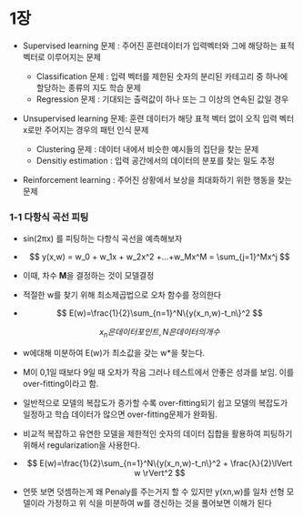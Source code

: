 # 1장

+ Supervised learning 문제 : 주어진 훈련데이터가 입력벡터와 그에 해당하는 표적 벡터로 이루어지는 문제
  + Classification 문제 : 입력 벡터를 제한된 숫자의 분리된 카테고리 중 하나에 할당하는 종류의 지도 학습 문제
  + Regression 문제 : 기대되는 출력값이 하나 또는 그 이상의 연속된 값일 경우

+ Unsupervised learning 문제: 훈련 데이터가 해당 표적 벡터 없이 오직 입력 벡터 x로만 주어지는 경우의 패턴 인식 문제
  + Clustering 문제 : 데이터 내에서 비슷한 예시들의 집단을 찾는 문제
  + Densitiy estimation : 입력 공간에서의 데이터의 분포를 찾는 밀도 추정
+ Reinforcement learning : 주어진 상황에서 보상을 최대화하기 위한 행동을 찾는 문제

### 1-1 다항식 곡선 피팅

+ sin(2πx) 를 피팅하는 다항식 곡선을 예측해보자

+ 
  $$
  y(x,w) = w_0 + w_1x + w_2x^2 +...+w_Mx^M = \sum_{j=1}^Mx^j
  $$

+ 이때, 차수 **M**을 결정하는 것이 모델결정

+ 적절한 w를 찾기 위해 최소제곱법으로 오차 함수를 정의한다

+ $$
  E(w)=\frac{1}{2}\sum_{n=1}^N\{y(x_n,w)-t_n\}^2
  $$

  
  $$
  x_n은 데이터 포인트, N은 데이터의 개수
  $$

+ w에대해 미분하여 E(w)가 최소값을 갖는 w*을 찾는다. 
+ M이 0,1일 때보다 9일 때 오차가 작음 그러나 테스트에서 안좋은 성과를 보임. 이를 over-fitting이라고 함.
+ 일반적으로 모델의 복잡도가 증가할 수록 over-fitting되기 쉽고 모델의 복잡도가 일정하고 학습 데이터가 많으면 over-fitting문제가 완화됨.



+ 비교적 복잡하고 유연한 모델을 제한적인 숫자의 데이터 집합을 활용하여 피팅하기 위해서 regularization을 사용한다.

+ $$
  E(w)=\frac{1}{2}\sum_{n=1}^N\{y(x_n,w)-t_n\}^2 + \frac{λ}{2}\lVert w \rVert^2
  $$

  

+ 언뜻 보면 덧셈하는게 왜 Penaly를 주는거지 할 수 있지만 y(xn,w)를 일차 선형 모델이라 가정하고 위 식을 미분하여 w를 갱신하는 것을 풀어보면 이해가 된다
